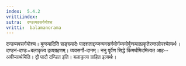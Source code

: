 ```yaml
---
index:  5.4.2
vrittiindex: 
sutra:  दण्डव्यवसर्गयोश्च
vritti:  balamanorama 
---
```


दण्डव्यवसर्गयोश्च। बुन्स्यादिति सङ्ख्यादेः पादशताद्दण्जव्यवसर्गयोर्गम्ययोर्वुन्स्यात्प्रकृतेरन्तलोपश्चेत्यर्थः। दण्डनं-दण्डः=बलाकृत्य द्रव्यग्रहणम्। व्यवसर्गो-दानम्। ननु पूर्वेण सिद्धे किमर्थमिदमित्यत आह--अवीप्सार्थमिति। द्वौ पादौ दण्डित इति। बलाकृत्य ग्राहित इत्यर्थः। 

